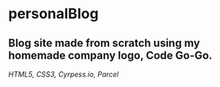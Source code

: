 # personalBlog

## Blog site made from scratch using my homemade company logo, Code Go-Go.
_HTML5, CSS3, Cyrpess.io, Parcel_
